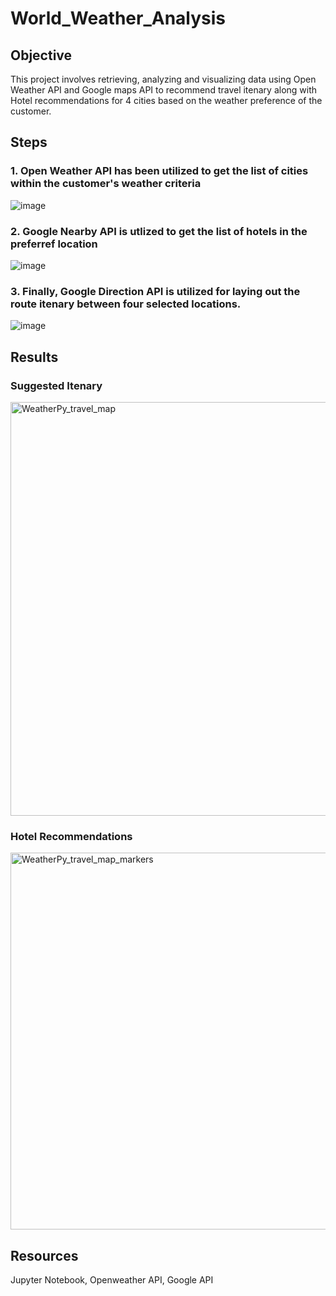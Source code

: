 # World_Weather_Analysis
## Objective
This project involves retrieving, analyzing and visualizing data using Open Weather API and Google maps API to recommend travel itenary along with Hotel recommendations  for 4 cities based on the weather preference of the customer.

## Steps
### 1. Open Weather API has been utilized to get the list of cities within the customer's weather criteria

![image](https://user-images.githubusercontent.com/98617082/186281973-4ac26a2a-dbcf-4073-a1c6-92ab2a29ac6d.png)

### 2. Google Nearby API is utlized to get the list of hotels in the preferref location

![image](https://user-images.githubusercontent.com/98617082/186282237-d439fc62-ad26-44d5-acb2-9c6cd09a1090.png)

### 3. Finally, Google Direction API is utilized for laying out the route itenary between four selected locations.
![image](https://user-images.githubusercontent.com/98617082/186282333-52087fde-59d8-48a6-8060-32b894aa11b7.png)

## Results
### Suggested Itenary
<img width="662" alt="WeatherPy_travel_map" src="https://user-images.githubusercontent.com/98617082/186258640-ac46dc33-0e1d-4997-a44f-7da88a120f06.png">

### Hotel Recommendations
<img width="603" alt="WeatherPy_travel_map_markers" src="https://user-images.githubusercontent.com/98617082/186258849-145081f3-c8e6-4e5d-a210-b1e5e8004f4a.png">

## Resources
Jupyter Notebook, Openweather API, Google API 
